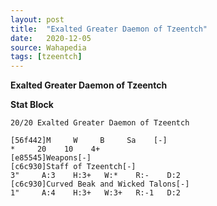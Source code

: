 ```yaml
---
layout: post
title:  "Exalted Greater Daemon of Tzeentch"
date:   2020-12-05
source: Wahapedia
tags: [tzeentch]
---
```


**Exalted Greater Daemon of Tzeentch**

**Stat Block**
```
20/20 Exalted Greater Daemon of Tzeentch
```

```
[56f442]M     W     B     Sa    [-]
*     20    10    4+    
[e85545]Weapons[-]
[c6c930]Staff of Tzeentch[-]
3"     A:3    H:3+   W:*    R:-    D:2   
[c6c930]Curved Beak and Wicked Talons[-]
1"     A:4    H:3+   W:3+   R:-1   D:2   
```


